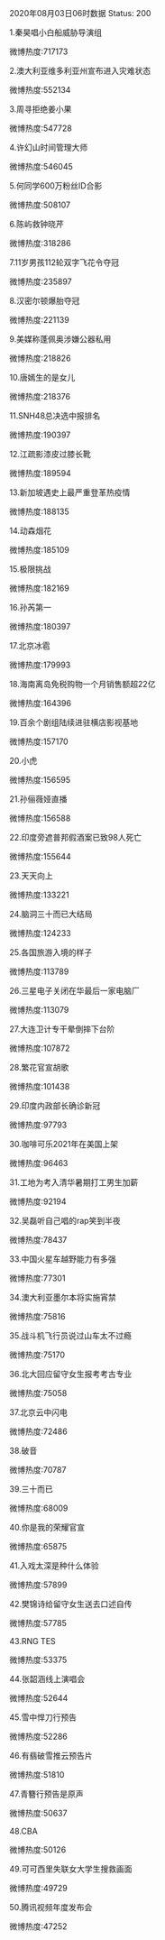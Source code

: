 2020年08月03日06时数据
Status: 200

1.秦昊唱小白船威胁导演组

微博热度:717173

2.澳大利亚维多利亚州宣布进入灾难状态

微博热度:552134

3.周寻拒绝姜小果

微博热度:547728

4.许幻山时间管理大师

微博热度:546045

5.何同学600万粉丝ID合影

微博热度:508107

6.陈屿救钟晓芹

微博热度:318286

7.11岁男孩112轮双字飞花令夺冠

微博热度:235897

8.汉密尔顿爆胎夺冠

微博热度:221139

9.美媒称蓬佩奥涉嫌公器私用

微博热度:218826

10.唐嫣生的是女儿

微博热度:218376

11.SNH48总决选中报排名

微博热度:190397

12.江疏影漆皮过膝长靴

微博热度:189594

13.新加坡遇史上最严重登革热疫情

微博热度:188135

14.动森烟花

微博热度:185109

15.极限挑战

微博热度:182169

16.孙芮第一

微博热度:180397

17.北京冰雹

微博热度:179993

18.海南离岛免税购物一个月销售额超22亿

微博热度:164396

19.百余个剧组陆续进驻横店影视基地

微博热度:157170

20.小虎

微博热度:156595

21.孙俪薇娅直播

微博热度:156588

22.印度旁遮普邦假酒案已致98人死亡

微博热度:155644

23.天天向上

微博热度:133221

24.脑洞三十而已大结局

微博热度:124233

25.各国旅游入境的样子

微博热度:113789

26.三星电子关闭在华最后一家电脑厂

微博热度:113079

27.大连卫计专干晕倒摔下台阶

微博热度:107872

28.繁花官宣胡歌

微博热度:101438

29.印度内政部长确诊新冠

微博热度:97793

30.咖啡可乐2021年在美国上架

微博热度:96463

31.工地为考入清华暑期打工男生加薪

微博热度:92194

32.吴磊听自己唱的rap笑到半夜

微博热度:78437

33.中国火星车越野能力有多强

微博热度:77301

34.澳大利亚墨尔本将实施宵禁

微博热度:75816

35.战斗机飞行员说过山车太不过瘾

微博热度:75170

36.北大回应留守女生报考考古专业

微博热度:75058

37.北京云中闪电

微博热度:72486

38.破音

微博热度:70787

39.三十而已

微博热度:68009

40.你是我的荣耀官宣

微博热度:65875

41.入戏太深是种什么体验

微博热度:57899

42.樊锦诗给留守女生送去口述自传

微博热度:57785

43.RNG TES

微博热度:53375

44.张韶涵线上演唱会

微博热度:52644

45.雪中悍刀行预告

微博热度:52286

46.有翡破雪推云预告片

微博热度:51810

47.青簪行预告是原声

微博热度:50637

48.CBA

微博热度:50126

49.可可西里失联女大学生搜救画面

微博热度:49729

50.腾讯视频年度发布会

微博热度:47252

